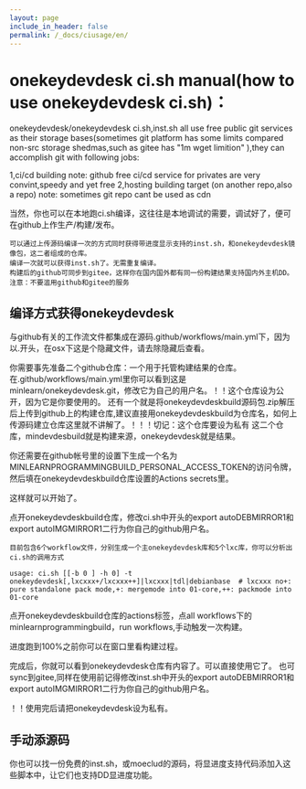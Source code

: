 ```yaml
---
layout: page
include_in_header: false
permalink: /_docs/ciusage/en/
---
```


onekeydevdesk ci.sh manual(how to use onekeydevdesk ci.sh)：
======

onekeydevdesk/onekeydevdesk ci.sh,inst.sh all use free public git services as their storage bases(sometimes git platform has some limits compared non-src storage shedmas,such as gitee has "1m wget limition" ),they can accomplish git with following jobs:

1,ci/cd building
note: github free ci/cd service for privates are very convint,speedy and yet free
2,hosting building target (on another repo,also a repo)
note: sometimes git repo cant be used as cdn



当然，你也可以在本地跑ci.sh编译，这往往是本地调试的需要，调试好了，便可在github上作生产/构建/发布。

```
可以通过上传源码编译一次的方式同时获得带进度显示支持的inst.sh，和onekeydevdesk镜像包，这二者组成的仓库。
编译一次就可以获得inst.sh了。无需重复编译。
构建后的github可同步到gitee，这样你在国内国外都有同一份构建结果支持国内外主机DD。
注意：不要滥用github和gitee的服务
```

编译方式获得onekeydevdesk
--------

与github有关的工作流文件都集成在源码.github/workflows/main.yml下，因为以.开头，在osx下这是个隐藏文件，请去除隐藏后查看。

你需要事先准备二个github仓库：一个用于托管构建结果的仓库。在.github/workflows/main.yml里你可以看到这是minlearn/onekeydevdesk.git，修改它为自己的用户名。！！这个仓库设为公开，因为它是你要使用的。
还有一个就是将onekeydevdeskbuild源码包.zip解压后上传到github上的构建仓库,建议直接用onekeydevdeskbuild为仓库名，如何上传源码建立仓库这里就不讲解了。！！！切记：这个仓库要设为私有
这二个仓库，mindevdesbuild就是构建来源，onekeydevdesk就是结果。

你还需要在github帐号里的设置下生成一个名为MINLEARNPROGRAMMINGBUILD_PERSONAL_ACCESS_TOKEN的访问令牌，然后填在onekeydevdeskbuild仓库设置的Actions secrets里。

这样就可以开始了。

点开onekeydevdeskbuild仓库，修改ci.sh中开头的export autoDEBMIRROR1和export autoIMGMIRROR1二行为你自己的github用户名。

```
目前包含6个workflow文件，分别生成一个主onekeydevdesk库和5个lxc库，你可以分析出ci.sh的调用方式

usage: ci.sh [[-b 0 ] -h 0] -t onekeydevdesk[,lxcxxx+/lxcxxx++]|lxcxxx|tdl|debianbase  # lxcxxx no+: pure standalone pack mode,+: mergemode into 01-core,++: packmode into 01-core

```


点开onekeydevdeskbuild仓库的actions标签，点all workflows下的minlearnprogrammingbuild，run workflows,手动触发一次构建。

进度跑到100%之前你可以在窗口里看构建过程。

完成后，你就可以看到onekeydevdesk仓库有内容了。可以直接使用它了。
也可sync到gitee,同样在使用前记得修改inst.sh中开头的export autoDEBMIRROR1和export autoIMGMIRROR1二行为你自己的github用户名。

！！使用完后请把onekeydevdesk设为私有。



手动添源码
-----

你也可以找一份免费的inst.sh，或moeclud的源码，将显进度支持代码添加入这些脚本中，让它们也支持DD显进度功能。


